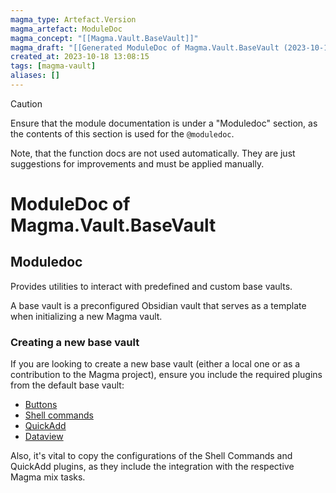```yaml
---
magma_type: Artefact.Version
magma_artefact: ModuleDoc
magma_concept: "[[Magma.Vault.BaseVault]]"
magma_draft: "[[Generated ModuleDoc of Magma.Vault.BaseVault (2023-10-18T04:02:46)]]"
created_at: 2023-10-18 13:08:15
tags: [magma-vault]
aliases: []
---
```


>[!caution]
>Ensure that the module documentation is under a "Moduledoc" section, as the contents of this section is used for the `@moduledoc`.
>
>Note, that the function docs are not used automatically. They are just suggestions for improvements and must be applied manually.

# ModuleDoc of Magma.Vault.BaseVault

## Moduledoc

Provides utilities to interact with predefined and custom base vaults.

A base vault is a preconfigured Obsidian vault that serves as a template when initializing a new Magma vault.


### Creating a new base vault

If you are looking to create a new base vault (either a local one or as a contribution to the Magma project), ensure you include the required plugins from the default base vault:

- [Buttons](https://github.com/shabegom/buttons) 
- [Shell commands](https://github.com/Taitava/obsidian-shellcommands) 
- [QuickAdd](https://github.com/chhoumann/quickadd) 
- [Dataview](https://github.com/blacksmithgu/obsidian-dataview) 

Also, it's vital to copy the configurations of the Shell Commands and QuickAdd plugins, as they include the integration with the respective Magma mix tasks. 

